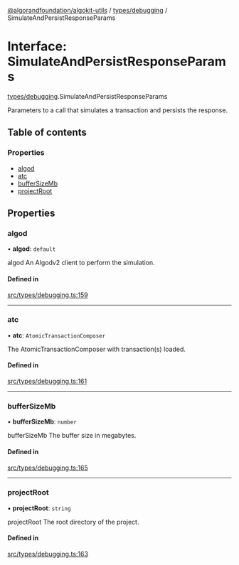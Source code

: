 [@algorandfoundation/algokit-utils](../README.md) / [types/debugging](../modules/types_debugging.md) / SimulateAndPersistResponseParams

# Interface: SimulateAndPersistResponseParams

[types/debugging](../modules/types_debugging.md).SimulateAndPersistResponseParams

Parameters to a call that simulates a transaction and persists the response.

## Table of contents

### Properties

- [algod](types_debugging.SimulateAndPersistResponseParams.md#algod)
- [atc](types_debugging.SimulateAndPersistResponseParams.md#atc)
- [bufferSizeMb](types_debugging.SimulateAndPersistResponseParams.md#buffersizemb)
- [projectRoot](types_debugging.SimulateAndPersistResponseParams.md#projectroot)

## Properties

### algod

• **algod**: `default`

algod An Algodv2 client to perform the simulation.

#### Defined in

[src/types/debugging.ts:159](https://github.com/algorandfoundation/algokit-utils-ts/blob/main/src/types/debugging.ts#L159)

___

### atc

• **atc**: `AtomicTransactionComposer`

The AtomicTransactionComposer with transaction(s) loaded.

#### Defined in

[src/types/debugging.ts:161](https://github.com/algorandfoundation/algokit-utils-ts/blob/main/src/types/debugging.ts#L161)

___

### bufferSizeMb

• **bufferSizeMb**: `number`

bufferSizeMb The buffer size in megabytes.

#### Defined in

[src/types/debugging.ts:165](https://github.com/algorandfoundation/algokit-utils-ts/blob/main/src/types/debugging.ts#L165)

___

### projectRoot

• **projectRoot**: `string`

projectRoot The root directory of the project.

#### Defined in

[src/types/debugging.ts:163](https://github.com/algorandfoundation/algokit-utils-ts/blob/main/src/types/debugging.ts#L163)
